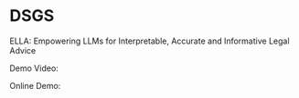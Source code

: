 # DSGS
ELLA: Empowering LLMs for Interpretable, Accurate and Informative Legal Advice

Demo Video: 

Online Demo: 
